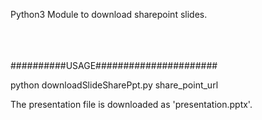 
Python3 Module to download sharepoint slides.
<br/><br/>
<br/>
<br/>

##########USAGE######################

python downloadSlideSharePpt.py share_point_url


The presentation file is downloaded as 'presentation.pptx'.
